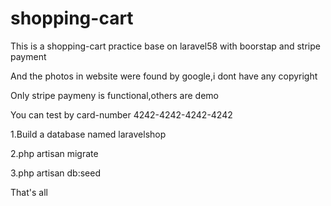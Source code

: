 # shopping-cart
This is a shopping-cart practice base on laravel58 with boorstap and stripe payment

And the photos in website were found by google,i dont have any copyright

Only stripe paymeny is functional,others are demo

You can test by card-number 4242-4242-4242-4242



1.Build a database named laravelshop

2.php artisan migrate

3.php artisan db:seed

That's all






